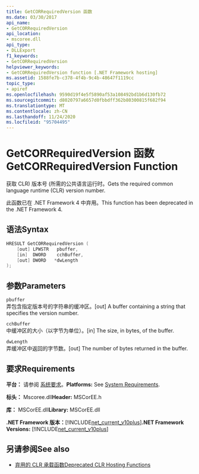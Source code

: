 ```yaml
---
title: GetCORRequiredVersion 函数
ms.date: 03/30/2017
api_name:
- GetCORRequiredVersion
api_location:
- mscoree.dll
api_type:
- DLLExport
f1_keywords:
- GetCORRequiredVersion
helpviewer_keywords:
- GetCORRequiredVersion function [.NET Framework hosting]
ms.assetid: 1588fe7b-c378-4f4b-9c4b-48647f1119cc
topic_type:
- apiref
ms.openlocfilehash: 9590d19f4e5f5890af53a108492bd1b6d130fb72
ms.sourcegitcommit: d8020797a6657d0fbbdff362b80300815f682f94
ms.translationtype: MT
ms.contentlocale: zh-CN
ms.lasthandoff: 11/24/2020
ms.locfileid: "95704495"
---
```

# <a name="getcorrequiredversion-function"></a><span data-ttu-id="c4662-102">GetCORRequiredVersion 函数</span><span class="sxs-lookup"><span data-stu-id="c4662-102">GetCORRequiredVersion Function</span></span>

<span data-ttu-id="c4662-103">获取 CLR) 版本号 (所需的公共语言运行时。</span><span class="sxs-lookup"><span data-stu-id="c4662-103">Gets the required common language runtime (CLR) version number.</span></span>  
  
 <span data-ttu-id="c4662-104">此函数已在 .NET Framework 4 中弃用。</span><span class="sxs-lookup"><span data-stu-id="c4662-104">This function has been deprecated in the .NET Framework 4.</span></span>  
  
## <a name="syntax"></a><span data-ttu-id="c4662-105">语法</span><span class="sxs-lookup"><span data-stu-id="c4662-105">Syntax</span></span>  
  
```cpp  
HRESULT GetCORRequiredVersion (  
    [out] LPWSTR   pbuffer,  
    [in]  DWORD    cchBuffer,  
    [out] DWORD   *dwLength  
);  
```  
  
## <a name="parameters"></a><span data-ttu-id="c4662-106">参数</span><span class="sxs-lookup"><span data-stu-id="c4662-106">Parameters</span></span>  

 `pbuffer`  
 <span data-ttu-id="c4662-107">弄包含指定版本号的字符串的缓冲区。</span><span class="sxs-lookup"><span data-stu-id="c4662-107">[out] A buffer containing a string that specifies the version number.</span></span>  
  
 `cchBuffer`  
 <span data-ttu-id="c4662-108">中缓冲区的大小（以字节为单位）。</span><span class="sxs-lookup"><span data-stu-id="c4662-108">[in] The size, in bytes, of the buffer.</span></span>  
  
 `dwLength`  
 <span data-ttu-id="c4662-109">弄缓冲区中返回的字节数。</span><span class="sxs-lookup"><span data-stu-id="c4662-109">[out] The number of bytes returned in the buffer.</span></span>  
  
## <a name="requirements"></a><span data-ttu-id="c4662-110">要求</span><span class="sxs-lookup"><span data-stu-id="c4662-110">Requirements</span></span>  

 <span data-ttu-id="c4662-111">**平台：** 请参阅 [系统要求](../../get-started/system-requirements.md)。</span><span class="sxs-lookup"><span data-stu-id="c4662-111">**Platforms:** See [System Requirements](../../get-started/system-requirements.md).</span></span>  
  
 <span data-ttu-id="c4662-112">**标头：** Mscoree.dll</span><span class="sxs-lookup"><span data-stu-id="c4662-112">**Header:** MSCorEE.h</span></span>  
  
 <span data-ttu-id="c4662-113">**库：** MSCorEE.dll</span><span class="sxs-lookup"><span data-stu-id="c4662-113">**Library:** MSCorEE.dll</span></span>  
  
 <span data-ttu-id="c4662-114">**.NET Framework 版本：**[!INCLUDE[net_current_v10plus](../../../../includes/net-current-v10plus-md.md)]</span><span class="sxs-lookup"><span data-stu-id="c4662-114">**.NET Framework Versions:** [!INCLUDE[net_current_v10plus](../../../../includes/net-current-v10plus-md.md)]</span></span>  
  
## <a name="see-also"></a><span data-ttu-id="c4662-115">另请参阅</span><span class="sxs-lookup"><span data-stu-id="c4662-115">See also</span></span>

- [<span data-ttu-id="c4662-116">弃用的 CLR 承载函数</span><span class="sxs-lookup"><span data-stu-id="c4662-116">Deprecated CLR Hosting Functions</span></span>](deprecated-clr-hosting-functions.md)
